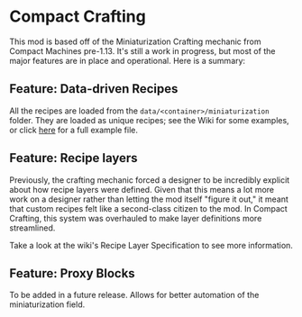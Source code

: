 Compact Crafting
================

This mod is based off of the Miniaturization Crafting mechanic from Compact Machines pre-1.13. It's still
a work in progress, but most of the major features are in place and operational. Here is a summary:

## Feature: Data-driven Recipes
All the recipes are loaded from the `data/<container>/miniaturization` folder. They are loaded as unique recipes;
see the Wiki for some examples, or click [here](recipes/diamond_block.json) for a full example file.

## Feature: Recipe layers
Previously, the crafting mechanic forced a designer to be incredibly explicit about how recipe layers were defined. Given
that this means a lot more work on a designer rather than letting the mod itself "figure it out," it meant that custom recipes
felt like a second-class citizen to the mod. In Compact Crafting, this system was overhauled to make layer definitions 
more streamlined.

Take a look at the wiki's Recipe Layer Specification to see more information.

## Feature: Proxy Blocks
To be added in a future release. Allows for better automation of the miniaturization field.
